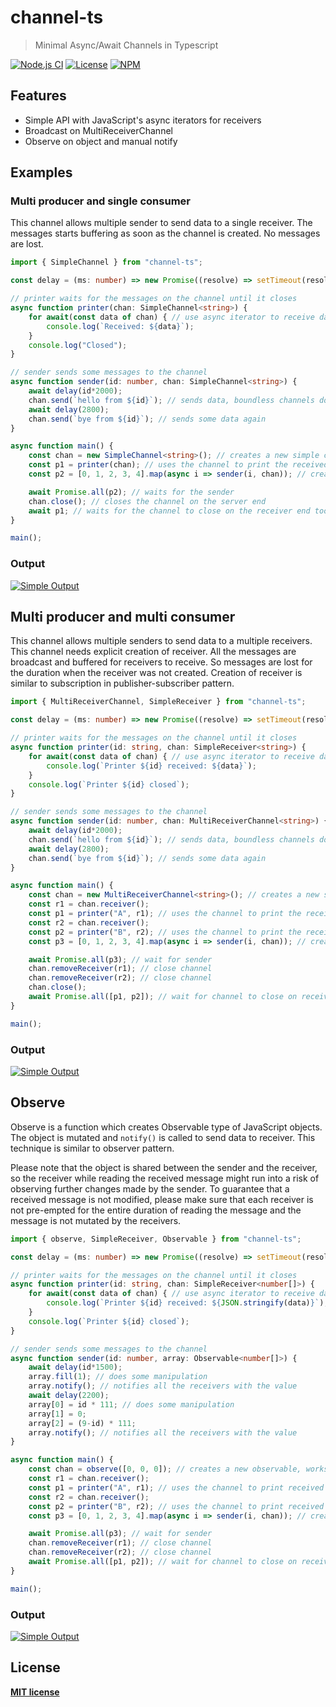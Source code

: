 # channel-ts
>Minimal Async/Await Channels in Typescript

[![Node.js CI](https://img.shields.io/github/workflow/status/arjsin/channels/Node.js%20CI?style=flat-square)](https://github.com/arjsin/channels/actions?query=workflow%3A%22Node.js+CI%22)
[![License](https://img.shields.io/:license-mit-blue.svg?style=flat-square)](/LICENSE)
[![NPM](https://img.shields.io/npm/v/channel-ts?style=flat-square)](https://www.npmjs.com/package/channel-ts)

## Features
- Simple API with JavaScript's async iterators for receivers
- Broadcast on MultiReceiverChannel
- Observe on object and manual notify

## Examples
### Multi producer and single consumer
This channel allows multiple sender to send data to a single receiver.
The messages starts buffering as soon as the channel is created.
No messages are lost.

```typescript
import { SimpleChannel } from "channel-ts";

const delay = (ms: number) => new Promise((resolve) => setTimeout(resolve, ms));

// printer waits for the messages on the channel until it closes
async function printer(chan: SimpleChannel<string>) {
    for await(const data of chan) { // use async iterator to receive data
        console.log(`Received: ${data}`);
    }
    console.log("Closed");
}

// sender sends some messages to the channel
async function sender(id: number, chan: SimpleChannel<string>) {
    await delay(id*2000);
    chan.send(`hello from ${id}`); // sends data, boundless channels don't block
    await delay(2800);
    chan.send(`bye from ${id}`); // sends some data again
}

async function main() {
    const chan = new SimpleChannel<string>(); // creates a new simple channel
    const p1 = printer(chan); // uses the channel to print the received data
    const p2 = [0, 1, 2, 3, 4].map(async i => sender(i, chan)); // creates and spawns senders

    await Promise.all(p2); // waits for the sender
    chan.close(); // closes the channel on the server end
    await p1; // waits for the channel to close on the receiver end too
}

main();
```

### Output
[![Simple Output](../assets/simple_output.svg?raw=true&sanitize=true)](#)

## Multi producer and multi consumer
This channel allows multiple senders to send data to a multiple receivers.
This channel needs explicit creation of receiver.
All the messages are broadcast and buffered for receivers to receive.
So messages are lost for the duration when the receiver was not created.
Creation of receiver is similar to subscription in publisher-subscriber pattern.

```typescript
import { MultiReceiverChannel, SimpleReceiver } from "channel-ts";

const delay = (ms: number) => new Promise((resolve) => setTimeout(resolve, ms));

// printer waits for the messages on the channel until it closes
async function printer(id: string, chan: SimpleReceiver<string>) {
    for await(const data of chan) { // use async iterator to receive data
        console.log(`Printer ${id} received: ${data}`);
    }
    console.log(`Printer ${id} closed`);
}

// sender sends some messages to the channel
async function sender(id: number, chan: MultiReceiverChannel<string>) {
    await delay(id*2000);
    chan.send(`hello from ${id}`); // sends data, boundless channels don't block
    await delay(2800);
    chan.send(`bye from ${id}`); // sends some data again
}

async function main() {
    const chan = new MultiReceiverChannel<string>(); // creates a new simple channel
    const r1 = chan.receiver();
    const p1 = printer("A", r1); // uses the channel to print the received data
    const r2 = chan.receiver();
    const p2 = printer("B", r2); // uses the channel to print the received data
    const p3 = [0, 1, 2, 3, 4].map(async i => sender(i, chan)); // create and spawn senders

    await Promise.all(p3); // wait for sender
    chan.removeReceiver(r1); // close channel
    chan.removeReceiver(r2); // close channel
    chan.close();
    await Promise.all([p1, p2]); // wait for channel to close on receiver end
}

main();
```

### Output
[![Simple Output](../assets/multi_output.svg?raw=true&sanitize=true)](#)

## Observe
Observe is a function which creates Observable type of JavaScript objects.
The object is mutated and `notify()` is called to send data to receiver.
This technique is similar to observer pattern.

Please note that the object is shared between the sender and the receiver, so the receiver while reading the received message might run into a risk of observing further changes made by the sender.
To guarantee that a received message is not modified, please make sure that each receiver is not pre-empted for the entire duration of reading the message and the message is not mutated by the receivers.

```typescript
import { observe, SimpleReceiver, Observable } from "channel-ts";

const delay = (ms: number) => new Promise((resolve) => setTimeout(resolve, ms));

// printer waits for the messages on the channel until it closes
async function printer(id: string, chan: SimpleReceiver<number[]>) {
    for await(const data of chan) { // use async iterator to receive data
        console.log(`Printer ${id} received: ${JSON.stringify(data)}`);
    }
    console.log(`Printer ${id} closed`);
}

// sender sends some messages to the channel
async function sender(id: number, array: Observable<number[]>) {
    await delay(id*1500);
    array.fill(1); // does some manipulation
    array.notify(); // notifies all the receivers with the value
    await delay(2200);
    array[0] = id * 111; // does some manipulation
    array[1] = 0;
    array[2] = (9-id) * 111;
    array.notify(); // notifies all the receivers with the value
}

async function main() {
    const chan = observe([0, 0, 0]); // creates a new observable, works with objects
    const r1 = chan.receiver();
    const p1 = printer("A", r1); // uses the channel to print received data
    const r2 = chan.receiver();
    const p2 = printer("B", r2); // uses the channel to print received data
    const p3 = [0, 1, 2, 3, 4].map(async i => sender(i, chan)); // create and spawn senders

    await Promise.all(p3); // wait for sender
    chan.removeReceiver(r1); // close channel
    chan.removeReceiver(r2); // close channel
    await Promise.all([p1, p2]); // wait for channel to close on receiver end
}

main();
```
### Output
[![Simple Output](../assets/observe_output.svg?raw=true&sanitize=true)](#)

## License
 **[MIT license](/LICENSE)**
